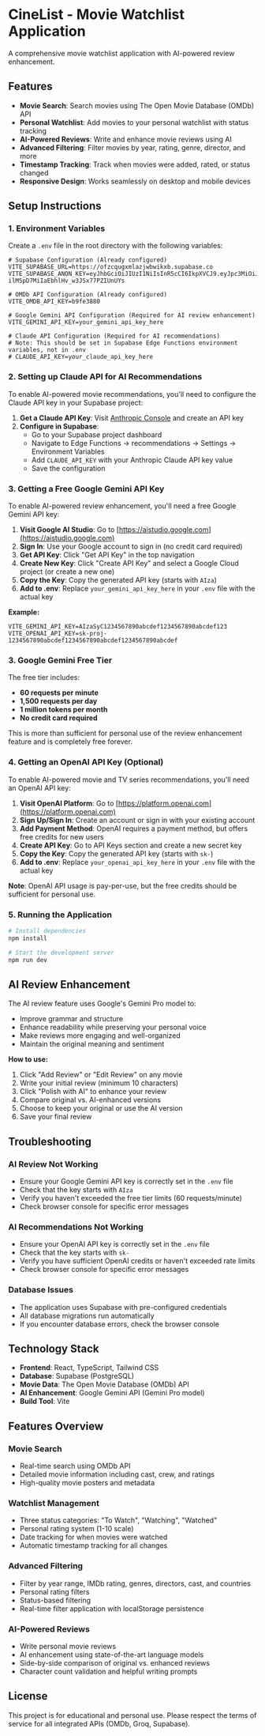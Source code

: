 # CineList - Movie Watchlist Application

A comprehensive movie watchlist application with AI-powered review enhancement.

## Features

- **Movie Search**: Search movies using The Open Movie Database (OMDb) API
- **Personal Watchlist**: Add movies to your personal watchlist with status tracking
- **AI-Powered Reviews**: Write and enhance movie reviews using AI
- **Advanced Filtering**: Filter movies by year, rating, genre, director, and more
- **Timestamp Tracking**: Track when movies were added, rated, or status changed
- **Responsive Design**: Works seamlessly on desktop and mobile devices

## Setup Instructions

### 1. Environment Variables

Create a `.env` file in the root directory with the following variables:

```env
# Supabase Configuration (Already configured)
VITE_SUPABASE_URL=https://ofzcqugxmlazjwbwikxb.supabase.co
VITE_SUPABASE_ANON_KEY=eyJhbGciOiJIUzI1NiIsInR5cCI6IkpXVCJ9.eyJpc3MiOiJzdXBhYmFzZSIsInJlZiI6Im9memNxdWd4bWxhemp3Yndpa3hiIiwicm9sZSI6ImFub24iLCJpYXQiOjE3NTQ2NTk1NDgsImV4cCI6MjA3MDIzNTU0OH0.UNd7LsEOQ-ilM5pD7MiIaEbhlHv_w3JSx77PZIUnUYs

# OMDb API Configuration (Already configured)
VITE_OMDB_API_KEY=b9fe3880

# Google Gemini API Configuration (Required for AI review enhancement)
VITE_GEMINI_API_KEY=your_gemini_api_key_here

# Claude API Configuration (Required for AI recommendations)
# Note: This should be set in Supabase Edge Functions environment variables, not in .env
# CLAUDE_API_KEY=your_claude_api_key_here
```

### 2. Setting up Claude API for AI Recommendations

To enable AI-powered movie recommendations, you'll need to configure the Claude API key in your Supabase project:

1. **Get a Claude API Key**: Visit [Anthropic Console](https://console.anthropic.com) and create an API key
2. **Configure in Supabase**: 
   - Go to your Supabase project dashboard
   - Navigate to Edge Functions → recommendations → Settings → Environment Variables
   - Add `CLAUDE_API_KEY` with your Anthropic Claude API key value
   - Save the configuration

### 3. Getting a Free Google Gemini API Key

To enable AI-powered review enhancement, you'll need a free Google Gemini API key:

1. **Visit Google AI Studio**: Go to [https://aistudio.google.com](https://aistudio.google.com)
2. **Sign In**: Use your Google account to sign in (no credit card required)
3. **Get API Key**: Click "Get API Key" in the top navigation
4. **Create New Key**: Click "Create API Key" and select a Google Cloud project (or create a new one)
5. **Copy the Key**: Copy the generated API key (starts with `AIza`)
6. **Add to .env**: Replace `your_gemini_api_key_here` in your `.env` file with the actual key

**Example:**
```env
VITE_GEMINI_API_KEY=AIzaSyC1234567890abcdef1234567890abcdef123
VITE_OPENAI_API_KEY=sk-proj-1234567890abcdef1234567890abcdef1234567890abcdef
```

### 3. Google Gemini Free Tier

The free tier includes:
- **60 requests per minute**
- **1,500 requests per day**
- **1 million tokens per month**
- **No credit card required**

This is more than sufficient for personal use of the review enhancement feature and is completely free forever.

### 4. Getting an OpenAI API Key (Optional)

To enable AI-powered movie and TV series recommendations, you'll need an OpenAI API key:

1. **Visit OpenAI Platform**: Go to [https://platform.openai.com](https://platform.openai.com)
2. **Sign Up/Sign In**: Create an account or sign in with your existing account
3. **Add Payment Method**: OpenAI requires a payment method, but offers free credits for new users
4. **Create API Key**: Go to API Keys section and create a new secret key
5. **Copy the Key**: Copy the generated API key (starts with `sk-`)
6. **Add to .env**: Replace `your_openai_api_key_here` in your `.env` file with the actual key

**Note**: OpenAI API usage is pay-per-use, but the free credits should be sufficient for personal use.

### 5. Running the Application

```bash
# Install dependencies
npm install

# Start the development server
npm run dev
```

## AI Review Enhancement

The AI review feature uses Google's Gemini Pro model to:
- Improve grammar and structure
- Enhance readability while preserving your personal voice
- Make reviews more engaging and well-organized
- Maintain the original meaning and sentiment

**How to use:**
1. Click "Add Review" or "Edit Review" on any movie
2. Write your initial review (minimum 10 characters)
3. Click "Polish with AI" to enhance your review
4. Compare original vs. AI-enhanced versions
5. Choose to keep your original or use the AI version
6. Save your final review

## Troubleshooting

### AI Review Not Working
- Ensure your Google Gemini API key is correctly set in the `.env` file
- Check that the key starts with `AIza`
- Verify you haven't exceeded the free tier limits (60 requests/minute)
- Check browser console for specific error messages

### AI Recommendations Not Working
- Ensure your OpenAI API key is correctly set in the `.env` file
- Check that the key starts with `sk-`
- Verify you have sufficient OpenAI credits or haven't exceeded rate limits
- Check browser console for specific error messages

### Database Issues
- The application uses Supabase with pre-configured credentials
- All database migrations run automatically
- If you encounter database errors, check the browser console

## Technology Stack

- **Frontend**: React, TypeScript, Tailwind CSS
- **Database**: Supabase (PostgreSQL)
- **Movie Data**: The Open Movie Database (OMDb) API
- **AI Enhancement**: Google Gemini API (Gemini Pro model)
- **Build Tool**: Vite

## Features Overview

### Movie Search
- Real-time search using OMDb API
- Detailed movie information including cast, crew, and ratings
- High-quality movie posters and metadata

### Watchlist Management
- Three status categories: "To Watch", "Watching", "Watched"
- Personal rating system (1-10 scale)
- Date tracking for when movies were watched
- Automatic timestamp tracking for all changes

### Advanced Filtering
- Filter by year range, IMDb rating, genres, directors, cast, and countries
- Personal rating filters
- Status-based filtering
- Real-time filter application with localStorage persistence

### AI-Powered Reviews
- Write personal movie reviews
- AI enhancement using state-of-the-art language models
- Side-by-side comparison of original vs. enhanced reviews
- Character count validation and helpful writing prompts

## License

This project is for educational and personal use. Please respect the terms of service for all integrated APIs (OMDb, Groq, Supabase).